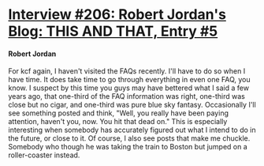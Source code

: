 # [Interview #206: Robert Jordan's Blog: THIS AND THAT, Entry #5](https://www.theoryland.com/intvmain.php?i=206#5)

#### Robert Jordan

For kcf again, I haven't visited the FAQs recently. I'll have to do so when I have time. It does take time to go through everything in even one FAQ, you know. I suspect by this time you guys may have bettered what I said a few years ago, that one-third of the FAQ information was right, one-third was close but no cigar, and one-third was pure blue sky fantasy. Occasionally I'll see something posted and think, "Well, you really have been paying attention, haven't you, now. You hit that dead on." This is especially interesting when somebody has accurately figured out what I intend to do in the future, or close to it. Of course, I also see posts that make me chuckle. Somebody who though he was taking the train to Boston but jumped on a roller-coaster instead.

